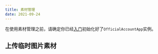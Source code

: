 ```yaml
---
title: 素材管理
date: 2021-09-24
---
```




在使用素材管理之前，请确定你已经[入门](README.md)初始化好了`OfficialAccountApp`实例。



## 上传临时图片素材

``` go
```

